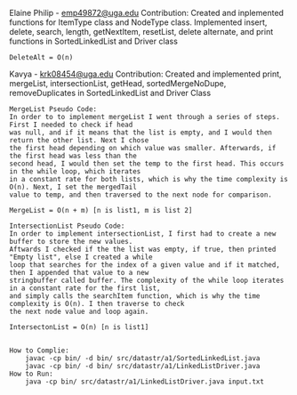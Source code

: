 Elaine Philip - emp49872@uga.edu
    Contribution:
    Created and inplemented functions for ItemType class and NodeType class.
    Implemented insert, delete, search, length, getNextItem, resetList, delete alternate,
    and print functions in SortedLinkedList and Driver class

    DeleteAlt = O(n)

 Kavya - krk08454@uga.edu
    Contribution:
    Created and implemented print, mergeList, intersectionList, getHead, sortedMergeNoDupe, removeDuplicates
    in SortedLinkedList and Driver Class

    MergeList Pseudo Code:
    In order to to implement mergeList I went through a series of steps. First I needed to check if head
    was null, and if it means that the list is empty, and I would then return the other list. Next I chose
    the first head depending on which value was smaller. Afterwards, if the first head was less than the
    second head, I would then set the temp to the first head. This occurs in the while loop, which iterates
    in a constant rate for both lists, which is why the time complexity is O(n). Next, I set the mergedTail
    value to temp, and then traversed to the next node for comparison.

    MergeList = O(n + m) [n is list1, m is list 2]

    IntersectionList Pseudo Code:
    In order to implement intersectionList, I first had to create a new buffer to store the new values.
    Aftwards I checked if the the list was empty, if true, then printed "Empty list", else I created a while
    loop that searches for the index of a given value and if it matched, then I appended that value to a new
    stringbuffer called buffer. The complexity of the while loop iterates in a constant rate for the first list,
    and simply calls the searchItem function, which is why the time complexity is O(n). I then traverse to check
    the next node value and loop again.

    IntersectonList = O(n) [n is list1]


    How to Complie:
        javac -cp bin/ -d bin/ src/datastr/a1/SortedLinkedList.java
        javac -cp bin/ -d bin/ src/datastr/a1/LinkedListDriver.java
    How to Run:
        java -cp bin/ src/datastr/a1/LinkedListDriver.java input.txt